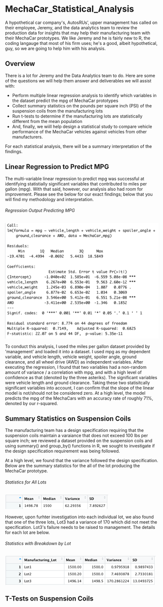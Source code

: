 # MechaCar_Statistical_Analysis
A hypothetical car company's, AutosRUs’, upper management has called on their employee, Jeremy, and the data analytics team to review the production data for insights that may help their manufacturing team with their MechaCar prototypes. We like Jeremy and he is fairly new to R, the coding langauge that most of his firm uses; he's a good, albeit hypothetical, guy, so we are going to help him with his analysis.

## Overview
There is a lot for Jeremy and the Data Analytics team to do. Here are some of the questions we will help them answer and deliverables we will assist with: 

- Perform multiple linear regression analysis to identify which variables in the dataset predict the mpg of MechaCar prototypes
- Collect summary statistics on the pounds per square inch (PSI) of the suspension coils from the manufacturing lots
- Run t-tests to determine if the manufacturing lots are statistically different from the mean population
- And, finally, we wiill help design a statistical study to compare vehicle performance of the MechaCar vehicles against vehicles from other manufacturers. 
 
For each statistical analysis, there will be a summary interpretation of the findings.

## Linear Regression to Predict MPG
The multi-variable linear regression to predict mpg was successful at identifying statistially significant variables that contributed to miles per gallon (mpg). With that said, however, our analysis also had room for improvement. Please see the below for our exact findings; below that you will find my methodology and interpretation.

###### Regression Output Predicting MPG

![](Linear_Regression_to_Predict_MPG.png)

To conduct this analysis, I used the miles per gallon dataset provided by 'management' and loaded it into a dataset. I used mpg as my dependent variable, and vehicle length, vehicle weight, spoiler angle, ground clearance, and all wheel drive (AWD) as independent variables. After executing the regression, I found that two variables had a non-random amount of variance / a correlation with mpg, and with a high level of confidence as that (denoted by the three asteriks). The significant variables were vehicle length and ground clearance. Taking these two statisitcally significant variables into account, I can confirm that the slope of the linear model is not/should not be considered zero. At a high level, the model predicts the mpg of the MechaCars with an accuracy rate of roughly 71%, denoted by our r-squared.


## Summary Statistics on Suspension Coils
The manufacturing team has a design specification requiring that the suspension coils maintain a varaiance that does not exceed 100 lbs per square inch; we reviewed a dataset provided on the suspension coils and using summary() and group_by() functions in R, we sought to investigate if the design specification requirement was being followed.

At a high level, we found that the variance followed the design specification. Below are the summary statistics for the all of the lot producing the MechaCar prototype.

###### Statistics for All Lots

![](total_summary.png)

However, upon furhter investigation into each individual lot, we also found that one of the three lots, Lot3 had a variance of 170 which did not meet the specification. Lot3's failure needs to be raised to management. The details for each lot are below.

###### Statistics with Breakdown by Lot

![](lot_summary.png)

## T-Tests on Suspension Coils
